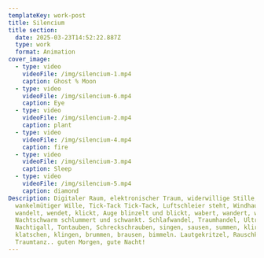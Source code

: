 ```yaml
---
templateKey: work-post
title: Silencium
title section:
  date: 2025-03-23T14:52:22.887Z
  type: work
  format: Animation
cover_image:
  - type: video
    videoFile: /img/silencium-1.mp4
    caption: Ghost % Moon
  - type: video
    videoFile: /img/silencium-6.mp4
    caption: Eye
  - type: video
    videoFile: /img/silencium-2.mp4
    caption: plant
  - type: video
    videoFile: /img/silencium-4.mp4
    caption: fire
  - type: video
    videoFile: /img/silencium-3.mp4
    caption: Sleep
  - type: video
    videoFile: /img/silencium-5.mp4
    caption: diamond
Description: Digitaler Raum, elektronischer Traum, widerwillige Stille,
  wankelmütiger Wille, Tick-Tack Tick-Tack, Luftschleier steht, Windhauch weht,
  wandelt, wendet, klickt, Auge blinzelt und blickt, wabert, wandert, wundert,
  Nachtschwarm schlummert und schwankt. Schlafwandel, Traumhandel, Ultraschall,
  Nachtigall, Tontauben, Schreckschrauben, singen, sausen, summen, klirren,
  klatschen, klingen, brummen, brausen, bimmeln. Lautgekritzel, Rauschkulisse,
  Traumtanz.. guten Morgen, gute Nacht!
---
```


